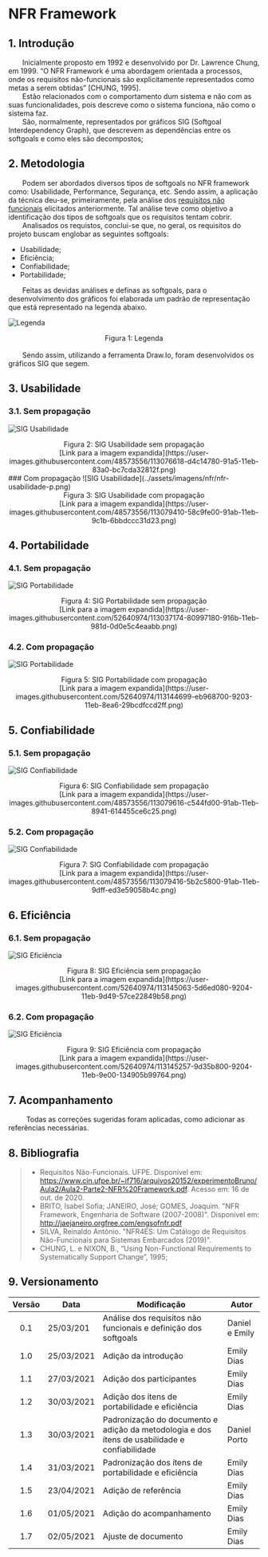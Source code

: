 # NFR Framework

## 1. Introdução
&emsp;&emsp;Inicialmente proposto em 1992 e desenvolvido por Dr. Lawrence Chung, em 1999. “O NFR Framework é uma abordagem orientada a processos, onde os requisitos não-funcionais são explicitamente representados como metas a serem obtidas” [CHUNG, 1995].<br>
&emsp;&emsp;Estão relacionados com o comportamento dum sistema e não com as suas funcionalidades, pois descreve como o sistema funciona, não como o sistema faz.<br>
&emsp;&emsp;São, normalmente, representados por gráficos SIG (Softgoal Interdependency Graph), que descrevem as dependências entre os softgoals e como eles são decompostos;

## 2. Metodologia
&emsp;&emsp;Podem ser abordados diversos tipos de softgoals no NFR framework como: Usabilidade, Performance, Segurança, etc. Sendo assim, a aplicação da técnica deu-se, primeiramente, pela análise dos [requisitos não funcionais](../../elicitacao/requisitos/#requisitos-nao-funcionais) elicitados anteriormente. Tal análise teve como objetivo a identificação dos tipos de softgoals que os requisitos tentam cobrir.<br>
&emsp;&emsp;Analisados os requistos, conclui-se que, no geral, os requisitos do projeto buscam englobar as seguintes softgoals:

- Usabilidade;
- Eficiência;
- Confiabilidade;
- Portabilidade;

&emsp;&emsp;Feitas as devidas análises e definas as softgoals, para o desenvolvimento dos gráficos foi elaborada um padrão de representação que está representado na legenda abaixo.

![Legenda](../assets/imagens/nfr/legenda.jpeg)
<center>Figura 1: Legenda</center>
<br>
&emsp;&emsp;Sendo assim, utilizando a ferramenta Draw.Io, foram desenvolvidos os gráficos SIG que segem.

## 3. Usabilidade
### 3.1. Sem propagação
![SIG Usabilidade](../assets/imagens/nfr/nfr-usabilidade.png)
<center>Figura 2: SIG Usabilidade sem propagação<br>[Link para a imagem expandida](https://user-images.githubusercontent.com/48573556/113076618-d4c14780-91a5-11eb-83a0-bc7cda32812f.png)</center>
### Com propagação
![SIG Usabilidade](../assets/imagens/nfr/nfr-usabilidade-p.png)
<center>Figura 3: SIG Usabilidade com propagação<br>[Link para a imagem expandida](https://user-images.githubusercontent.com/48573556/113079410-58c9fe00-91ab-11eb-9c1b-6bbdccc31d23.png)</center>

## 4. Portabilidade

### 4.1. Sem propagação
![SIG Portabilidade](../assets/imagens/nfr/nfr-portabilidade.png)
<center>Figura 4: SIG Portabilidade sem propagação<br>[Link para a imagem expandida](https://user-images.githubusercontent.com/52640974/113037174-80997180-916b-11eb-981d-0d0e5c4eaabb.png)</center>

### 4.2. Com propagação
![SIG Portabilidade](../assets/imagens/nfr/nfr-portabilidade-p.png)
<center>Figura 5: SIG Portabilidade com propagação<br>[Link para a imagem expandida](https://user-images.githubusercontent.com/52640974/113144699-eb968700-9203-11eb-8ea6-29bcdfccd2ff.png)</center>

## 5. Confiabilidade
### 5.1. Sem propagação
![SIG Confiabilidade](../assets/imagens/nfr/nfr-confiabilidade.png)
<center>Figura 6: SIG Confiabilidade sem propagação<br>[Link para a imagem expandida](https://user-images.githubusercontent.com/48573556/113079616-c544fd00-91ab-11eb-8941-614455ce6c25.png)</center>

### 5.2. Com propagação
![SIG Confiabilidade](../assets/imagens/nfr/nfr-confiabilidade-p.png)
<center>Figura 7: SIG Confiabilidade com propagação<br>[Link para a imagem expandida](https://user-images.githubusercontent.com/48573556/113079416-5b2c5800-91ab-11eb-9dff-ed3e59058b4c.png)</center>

## 6. Eficiência

### 6.1. Sem propagação
![SIG Eficiência](../assets/imagens/nfr/nfr-eficiencia.png)
<center>Figura 8: SIG Eficiência sem propagação<br>[Link para a imagem expandida](https://user-images.githubusercontent.com/52640974/113145063-5d6ed080-9204-11eb-9d49-57ce22849b58.png)</center>

### 6.2. Com propagação
![SIG Eficiência](../assets/imagens/nfr/nfr-eficiencia-p.png)
<center>Figura 9: SIG Eficiência com propagação<br>[Link para a imagem expandida](https://user-images.githubusercontent.com/52640974/113145257-9d35b800-9204-11eb-9e00-134905b99764.png)</center>

## 7. Acompanhamento
&emsp; &emsp; Todas as correções sugeridas foram aplicadas, como adicionar as referências necessárias.

## 8. Bibliografia

> - Requisitos Não-Funcionais. UFPE. Disponível em: https://www.cin.ufpe.br/~if716/arquivos20152/experimentoBruno/Aula2/Aula2-Parte2-NFR%20Framework.pdf. Acesso em: 16 de out. de 2020.
> - BRITO, Isabel Sofia; JANEIRO, José; GOMES, Joaquim. "NFR Framework, Engenharia de Software (2007-2008)". Disponível em: <http://jaejaneiro.orgfree.com/engsofnfr.pdf>
> - SILVA, Reinaldo Antônio. "NFR4ES: Um Catálogo de Requisitos Não-Funcionais para Sistemas Embarcados (2019)".
> - CHUNG, L. e NIXON, B., “Using Non-Functional Requirements to Systematically Support Change”, 1995;

## 9. Versionamento

| Versão | Data       | Modificação          | Autor      |
| :----: | ---------- | -------------------- | ---------- |
|  0.1	 | 25/03/201  | Análise dos requisitos não funcionais e definição dos softgoals | Daniel e Emily |
|  1.0   | 25/03/2021 | Adição da introdução | Emily Dias |
|  1.1   | 27/03/2021 | Adição dos participantes | Emily Dias |
|  1.2   | 30/03/2021 | Adição dos ítens de portabilidade e eficiência | Emily Dias |
|  1.3   | 30/03/2021 | Padronização do documento e adição da metodologia e dos ítens de usabilidade e confiabilidade | Daniel Porto |
|  1.4   | 31/03/2021 | Padronização dos ítens de portabilidade e eficiência | Emily Dias |
|  1.5   | 23/04/2021 | Adição de referência | Emily Dias |
|  1.6   | 01/05/2021 | Adição do acompanhamento | Emily Dias |
|  1.7   | 02/05/2021 | Ajuste de documento | Emily Dias |
